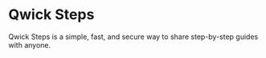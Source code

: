 # Qwick Steps

Qwick Steps is a simple, fast, and secure way to share step-by-step guides with anyone.
